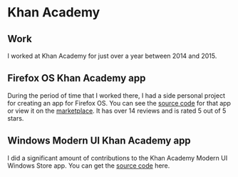 # Khan Academy

## Work

I worked at Khan Academy for just over a year between 2014 and 2015.

## Firefox OS Khan Academy app

During the period of time that I worked there, I had a side personal project for creating an app for Firefox OS.
You can see the [source code](https://github.com/bbondy/khan-academy-fxos) for that app or view it on the [marketplace](https://marketplace.firefox.com/app/khan-academy/).
It has over 14 reviews and is rated 5 out of 5 stars.

## Windows Modern UI Khan Academy app

I did a significant amount of contributions to the Khan Academy Modern UI Windows Store app.
You can get the [source code](https://github.com/Khan/khan-windows-8) here.

